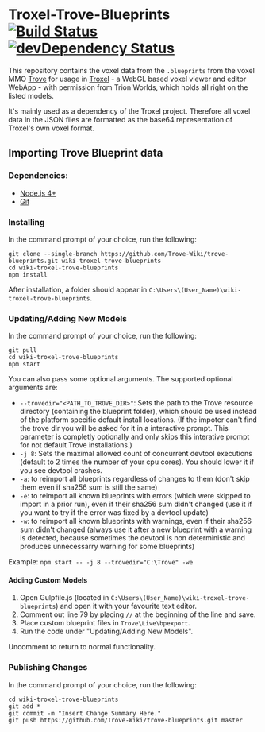 # Troxel-Trove-Blueprints [![Build Status](https://travis-ci.org/troxeljs/trove-blueprints.svg)](https://travis-ci.org/troxeljs/trove-blueprints) [![devDependency Status](https://david-dm.org/troxeljs/trove-blueprints/dev-status.svg)](https://david-dm.org/troxeljs/trove-blueprints#info=devDependencies)

This repository contains the voxel data from the `.blueprints` from the voxel MMO [Trove](http://www.trionworlds.com/Trove/) for usage in [Troxel](https://github.com/troxeljs) - a WebGL based voxel viewer and editor WebApp - with permission from Trion Worlds, which holds all right on the listed models.

It's mainly used as a dependency of the Troxel project. Therefore all voxel data in the JSON files are formatted as the base64 representation of Troxel's own voxel format.

## Importing Trove Blueprint data
### Dependencies:
* [Node.js 4+](https://nodejs.org/)
* [Git](https://git-scm.com/downloads)

### Installing
In the command prompt of your choice, run the following:
```
git clone --single-branch https://github.com/Trove-Wiki/trove-blueprints.git wiki-troxel-trove-blueprints
cd wiki-troxel-trove-blueprints
npm install
```
After installation, a folder should appear in `C:\Users\(User_Name)\wiki-troxel-trove-blueprints`.

### Updating/Adding New Models
In the command prompt of your choice, run the following:
```
git pull
cd wiki-troxel-trove-blueprints
npm start
```
You can also pass some optional arguments. The supported optional arguments are:

* `--trovedir="<PATH_TO_TROVE_DIR>"`: Sets the path to the Trove resource directory (containing the blueprint folder), which should be used instead of the platform specific default install locations. (If the impoter can't find the trove dir you will be asked for it in a interactive prompt. This parameter is completly optionally and only skips this interative prompt for not default Trove installations.)
* `-j 8`: Sets the maximal allowed count of concurrent devtool executions (default to 2 times the number of your cpu cores). You should lower it if you see devtool crashes.
* `-a`: to reimport all blueprints regardless of changes to them (don't skip them even if sha256 sum is still the same)
* `-e`: to reimport all known blueprints with errors (which were skipped to import in a prior run), even if their sha256 sum didn't changed (use it if you want to try if the error was fixed by a devtool update)
* `-w`: to reimport all known blueprints with warnings, even if their sha256 sum didn't changed (always use it after a new blueprint with a warning is detected, because sometimes the devtool is non deterministic and produces unnecessarry warning for some blueprints)

Example: `npm start -- -j 8 --trovedir="C:\Trove" -we`

#### Adding Custom Models
1. Open Gulpfile.js (located in `C:\Users\(User_Name)\wiki-troxel-trove-blueprints`) and open it with your favourite text editor.
2. Comment out line 79 by placing `//` at the beginning of the line and save.
3. Place custom blueprint files in `Trove\Live\bpexport`.
4. Run the code under "Updating/Adding New Models".

Uncomment to return to normal functionality.

### Publishing Changes
In the command prompt of your choice, run the following:
```
cd wiki-troxel-trove-blueprints
git add *
git commit -m "Insert Change Summary Here."
git push https://github.com/Trove-Wiki/trove-blueprints.git master
```
